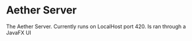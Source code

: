 # Aether Server

The Aether Server. Currently runs on LocalHost port 420. Is ran through a JavaFX UI 